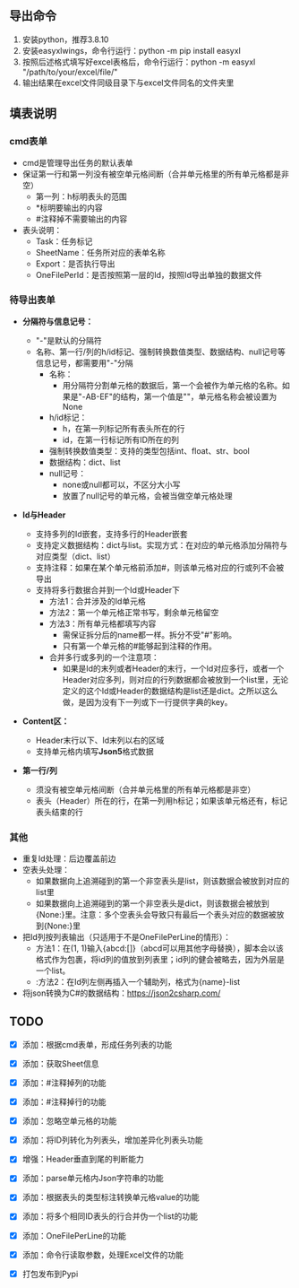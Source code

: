 
## 导出命令
1. 安装python，推荐3.8.10
2. 安装easyxlwings，命令行运行：python -m pip install easyxl
3. 按照后述格式填写好excel表格后，命令行运行：python -m easyxl "/path/to/your/excel/file/"
4. 输出结果在excel文件同级目录下与excel文件同名的文件夹里

## 填表说明
### cmd表单
* cmd是管理导出任务的默认表单
* 保证第一行和第一列没有被空单元格间断（合并单元格里的所有单元格都是非空）
    * 第一列：h标明表头的范围
    * *标明要输出的内容
    * #注释掉不需要输出的内容
* 表头说明：
    * Task：任务标记
    * SheetName：任务所对应的表单名称
    * Export：是否执行导出
    * OneFilePerId：是否按照第一层的Id，按照Id导出单独的数据文件

### 待导出表单
* **分隔符与信息记号：**
    * "-"是默认的分隔符
    * 名称、第一行/列的h/id标记、强制转换数值类型、数据结构、null记号等信息记号，都需要用"-"分隔
        * 名称：
            * 用分隔符分割单元格的数据后，第一个会被作为单元格的名称。如果是"-AB-EF"的结构，第一个值是""，单元格名称会被设置为None
        * h/id标记：
            * h，在第一列标记所有表头所在的行
            * id，在第一行标记所有ID所在的列
        * 强制转换数值类型：支持的类型包括int、float、str、bool
        * 数据结构：dict、list
        * null记号：
            * none或null都可以，不区分大小写
            * 放置了null记号的单元格，会被当做空单元格处理
    
* **Id与Header**
  
    * 支持多列的Id嵌套，支持多行的Header嵌套
    * 支持定义数据结构：dict与list。实现方式：在对应的单元格添加分隔符与对应类型（dict、list）
    * 支持注释：如果在某个单元格前添加#，则该单元格对应的行或列不会被导出
    * 支持将多行数据合并到一个Id或Header下
        * 方法1：合并涉及的Id单元格
        * 方法2：第一个单元格正常书写，剩余单元格留空
        * 方法3：所有单元格都填写内容
            * 需保证拆分后的name都一样。拆分不受"#"影响。
            * 只有第一个单元格的#能够起到注释的作用。
        * 合并多行或多列的一个注意项：
            * 如果是Id的末列或者Header的末行，一个Id对应多行，或者一个Header对应多列，则对应的行列数据都会被放到一个list里，无论定义的这个Id或Header的数据结构是list还是dict。之所以这么做，是因为没有下一列或下一行提供字典的key。
    
* **Content区：**
    
    * Header末行以下、Id末列以右的区域
    * 支持单元格内填写**Json5**格式数据
    
* **第一行/列**
    
    * 须没有被空单元格间断（合并单元格里的所有单元格都是非空）
    * 表头（Header）所在的行，在第一列用h标记；如果该单元格还有，标记表头结束的行
    
    


### 其他
* 重复Id处理：后边覆盖前边
* 空表头处理：
    * 如果数据向上追溯碰到的第一个非空表头是list，则该数据会被放到对应的list里
    * 如果数据向上追溯碰到的第一个非空表头是dict，则该数据会被放到{None:}里。注意：多个空表头会导致只有最后一个表头对应的数据被放到{None:}里
* 把Id列按列表输出（只适用于不是OneFilePerLine的情形）：
    * 方法1：在(1, 1)输入{abcd:[]}（abcd可以用其他字母替换），脚本会以该格式作为包裹，将id列的值放到列表里；id列的健会被略去，因为外层是一个list。
    * :方法2：在Id列左侧再插入一个辅助列，格式为{name}-list
* 将json转换为C#的数据结构：https://json2csharp.com/ 


## TODO
- [x] 添加：根据cmd表单，形成任务列表的功能
- [x] 添加：获取Sheet信息
- [x] 添加：#注释掉列的功能
- [x] 添加：#注释掉行的功能
- [x] 添加：忽略空单元格的功能
- [x] 添加：将ID列转化为列表头，增加差异化列表头功能

- [x] 增强：Header垂直到尾的判断能力
- [x] 添加：parse单元格内Json字符串的功能
- [x] 添加：根据表头的类型标注转换单元格value的功能
- [x] 添加：将多个相同ID表头的行合并伪一个list的功能
- [x] 添加：OneFilePerLine的功能
- [x] 添加：命令行读取参数，处理Excel文件的功能

- [x] 打包发布到Pypi
